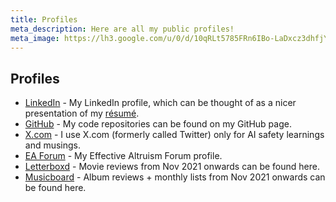 ```yaml
---
title: Profiles
meta_description: Here are all my public profiles!
meta_image: https://lh3.google.com/u/0/d/10qRLt5785FRn6IBo-LaDxcz3dhfjYtaK=w2880-h1528-iv1
---
```


## Profiles

- [LinkedIn](https://www.linkedin.com/in/arjun-yadav-32038125a/) - My LinkedIn profile, which can be thought of as a nicer presentation of my [résumé](/resume).
- [GitHub](https://github.com/y-arjun-y) - My code repositories can be found on my GitHub page.
- [X.com](https://x.com/y_arjun_y) - I use X.com (formerly called Twitter) only for AI safety learnings and musings.
- [EA Forum](https://forum.effectivealtruism.org/users/arjun-yadav) - My Effective Altruism Forum profile.
- [Letterboxd](https://letterboxd.com/y_arjun_y) - Movie reviews from Nov 2021 onwards can be found here.
- [Musicboard](https://musicboard.app/y_arjun_y) - Album reviews + monthly lists from Nov 2021 onwards can be found here.
